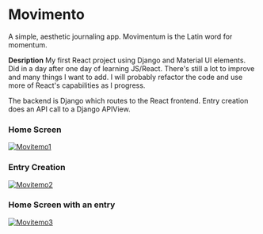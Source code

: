# Movimento
A simple, aesthetic journaling app. 
Movimentum is the Latin word for momentum.

**Desription**
My first React project using Django and Material UI elements. Did in a day after one day of learning JS/React.
There's still a lot to improve and many things I want to add. I will probably refactor the code and use more of React's capabilities as I progress.

The backend is Django which routes to the React frontend. Entry creation does an API call to a Django APIView.

### Home Screen
<a href="https://ibb.co/5nNd6Xj"><img src="https://i.ibb.co/mXLmGry/Movitemo1.png" alt="Movitemo1" border="0"></a>
### Entry Creation
<a href="https://ibb.co/1MTJpMM"><img src="https://i.ibb.co/0KrVWKK/Movitemo2.png" alt="Movitemo2" border="0"></a>
### Home Screen with an entry
<a href="https://ibb.co/xmTF9bk"><img src="https://i.ibb.co/XyRY0PQ/Movitemo3.png" alt="Movitemo3" border="0"></a>

